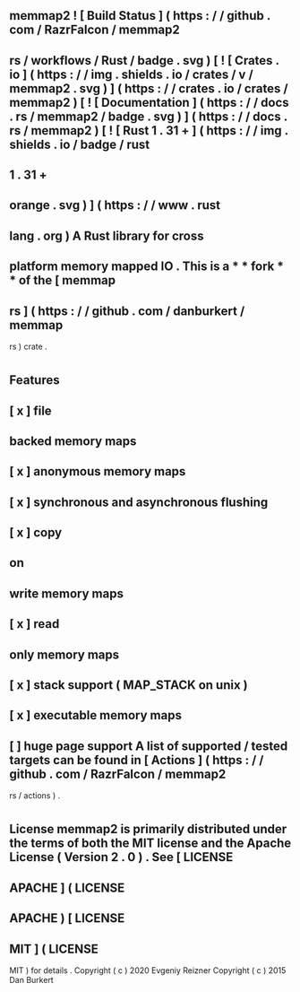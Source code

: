 #
memmap2
!
[
Build
Status
]
(
https
:
/
/
github
.
com
/
RazrFalcon
/
memmap2
-
rs
/
workflows
/
Rust
/
badge
.
svg
)
[
!
[
Crates
.
io
]
(
https
:
/
/
img
.
shields
.
io
/
crates
/
v
/
memmap2
.
svg
)
]
(
https
:
/
/
crates
.
io
/
crates
/
memmap2
)
[
!
[
Documentation
]
(
https
:
/
/
docs
.
rs
/
memmap2
/
badge
.
svg
)
]
(
https
:
/
/
docs
.
rs
/
memmap2
)
[
!
[
Rust
1
.
31
+
]
(
https
:
/
/
img
.
shields
.
io
/
badge
/
rust
-
1
.
31
+
-
orange
.
svg
)
]
(
https
:
/
/
www
.
rust
-
lang
.
org
)
A
Rust
library
for
cross
-
platform
memory
mapped
IO
.
This
is
a
*
*
fork
*
*
of
the
[
memmap
-
rs
]
(
https
:
/
/
github
.
com
/
danburkert
/
memmap
-
rs
)
crate
.
#
#
Features
-
[
x
]
file
-
backed
memory
maps
-
[
x
]
anonymous
memory
maps
-
[
x
]
synchronous
and
asynchronous
flushing
-
[
x
]
copy
-
on
-
write
memory
maps
-
[
x
]
read
-
only
memory
maps
-
[
x
]
stack
support
(
MAP_STACK
on
unix
)
-
[
x
]
executable
memory
maps
-
[
]
huge
page
support
A
list
of
supported
/
tested
targets
can
be
found
in
[
Actions
]
(
https
:
/
/
github
.
com
/
RazrFalcon
/
memmap2
-
rs
/
actions
)
.
#
#
License
memmap2
is
primarily
distributed
under
the
terms
of
both
the
MIT
license
and
the
Apache
License
(
Version
2
.
0
)
.
See
[
LICENSE
-
APACHE
]
(
LICENSE
-
APACHE
)
[
LICENSE
-
MIT
]
(
LICENSE
-
MIT
)
for
details
.
Copyright
(
c
)
2020
Evgeniy
Reizner
Copyright
(
c
)
2015
Dan
Burkert
